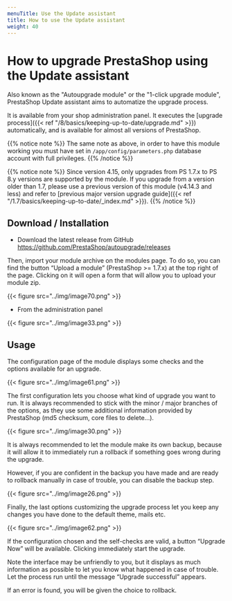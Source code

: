 ```yaml
---
menuTitle: Use the Update assistant
title: How to use the Update assistant
weight: 40
---
```


# How to upgrade PrestaShop using the Update assistant

Also known as the "Autoupgrade module" or the "1-click upgrade module", PrestaShop Update assistant aims to automatize the upgrade process.

It is available from your shop administration panel. It executes the [upgrade process]({{< ref "/8/basics/keeping-up-to-date/upgrade.md" >}}) automatically, and is available for almost all versions of PrestaShop.

{{% notice note %}}
The same note as above, in order to have this module working you must have set in `/app/config/parameters.php` database account with full privileges.
{{% /notice %}}

{{% notice note %}}
Since version 4.15, only upgrades from PS 1.7.x to PS 8.y versions are supported by the module. 
If you upgrade from a version older than 1.7, please use a previous version of this module (v4.14.3 and less) and refer to [previous major version upgrade guide]({{< ref "/1.7/basics/keeping-up-to-date/_index.md" >}}).
{{% /notice %}}

## Download / Installation

- Download the latest release from GitHub https://github.com/PrestaShop/autoupgrade/releases

Then, import your module archive on the modules page. To do so, you can find the button “Upload a module” (PrestaShop >= 1.7.x) at the top right of the page. Clicking on it will open a form that will allow you to upload your module zip.

{{< figure src="../img/image70.png" >}}

- From the administration panel

{{< figure src="../img/image33.png" >}}

## Usage

The configuration page of the module displays some checks and the options available for an upgrade.

{{< figure src="../img/image61.png" >}}

The first configuration lets you choose what kind of upgrade you want to run. It is always recommended to stick with the minor / major branches of the options, as they use some additional information provided by PrestaShop (md5 checksum, core files to delete...).

{{< figure src="../img/image30.png" >}}

It is always recommended to let the module make its own backup, because it will allow it to immediately run a rollback if something goes wrong during the upgrade.

However, if you are confident in the backup you have made and are ready to rollback manually in case of trouble, you can disable the backup step.

{{< figure src="../img/image26.png" >}}

Finally, the last options customizing the upgrade process let you keep any changes you have done to the default theme, mails etc.

{{< figure src="../img/image62.png" >}}

If the configuration chosen and the self-checks are valid, a button “Upgrade Now” will be available. Clicking immediately start the upgrade.

Note the interface may be unfriendly to you, but it displays as much information as possible to let you know what happened in case of trouble. Let the process run until the message “Upgrade successful” appears.

If an error is found, you will be given the choice to rollback.
